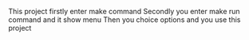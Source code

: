 This project firstly enter make command
Secondly you enter make run command and it show menu 
Then you choice options and you use this project 
